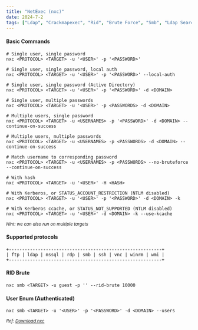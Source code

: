 ```yaml
---
title: "NetExec (nxc)"
date: 2024-7-2
tags: ["Ldap", "Crackmapexec", "Rid", "Brute Force", "Smb", "Ldap Search", "Enumeration", "Domain Controller", "Nxc", "Active Directory", "Windows", "Winrm"]
---
```


#### Basic Commands

```console
# Single user, single password
nxc <PROTOCOL> <TARGET> -u '<USER>' -p '<PASSWORD>'
```

```console
# Single user, single password, local auth
nxc <PROTOCOL> <TARGET> -u '<USER>' -p '<PASSWORD>' --local-auth
```

```console
# Single user, single password (Active Directory)
nxc <PROTOCOL> <TARGET> -u '<USER>' -p '<PASSWORD>' -d <DOMAIN>
```

```console
# Single user, multiple passwords
nxc <PROTOCOL> <TARGET> -u '<USER>' -p <PASSWORDS> -d <DOMAIN>
```

```console
# Multiple users, single password
nxc <PROTOCOL> <TARGET> -u <USERNAMES> -p '<PASSWORD>' -d <DOMAIN> --continue-on-success
```

```console
# Multiple users, multiple passwords
nxc <PROTOCOL> <TARGET> -u <USERNAMES> -p <PASSWORDS> -d <DOMAIN> --continue-on-success
```

```console
# Match username to corresponding password
nxc <PROTOCOL> <TARGET> -u <USERNAMES> -p <PASSWORDS> --no-bruteforce --continue-on-success
```

```console
# With hash
nxc <PROTOCOL> <TARGET> -u '<USER>' -H <HASH>
```

```console
# With Kerberos, or STATUS_ACCOUNT_RESTRICTION (NTLM disabled)
nxc <PROTOCOL> <TARGET> -u '<USER>' -p '<PASSWORD>' -d <DOMAIN> -k
```

```console
# With Kerberos ccache, or STATUS_NOT_SUPPORTED (NTLM disabled)
nxc <PROTOCOL> <TARGET> -u '<USER>' -d <DOMAIN> -k --use-kcache
```

<small>*Hint: we can also run on multiple targets*</small>

#### Supported protocols

```
+----------------------------------------------------------+
| ftp | ldap | mssql | rdp | smb | ssh | vnc | winrm | wmi |
+----------------------------------------------------------+
```

#### RID Brute

```console
nxc smb <TARGET> -u guest -p '' --rid-brute 10000
```

#### User Enum (Authenticated)

```console
nxc smb <TARGET> -u '<USER>' -p '<PASSWORD>' -d <DOMAIN> --users
```

<small>*Ref: [Download nxc](https://github.com/Pennyw0rth/NetExec)*</small>
